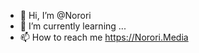 - 👋 Hi, I’m @Norori
- 🌱 I’m currently learning ...
- 📫 How to reach me https://Norori.Media

<!---
Norori/Norori is a ✨ special ✨ repository because its `README.md` (this file) appears on your GitHub profile.
You can click the Preview link to take a look at your changes.
--->
